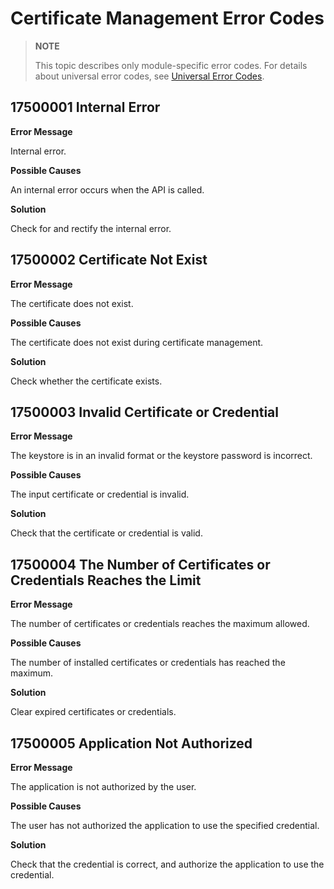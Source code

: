 # Certificate Management Error Codes

> **NOTE**
>
> This topic describes only module-specific error codes. For details about universal error codes, see [Universal Error Codes](../errorcode-universal.md).

## 17500001 Internal Error

**Error Message**

Internal error.

**Possible Causes**

An internal error occurs when the API is called.

**Solution**

Check for and rectify the internal error.

## 17500002 Certificate Not Exist

**Error Message**

The certificate does not exist.

**Possible Causes**

The certificate does not exist during certificate management.

**Solution**

Check whether the certificate exists.

## 17500003 Invalid Certificate or Credential

**Error Message**

The keystore is in an invalid format or the keystore password is incorrect.

**Possible Causes**

The input certificate or credential is invalid.

**Solution**

Check that the certificate or credential is valid.

## 17500004 The Number of Certificates or Credentials Reaches the Limit

**Error Message**

The number of certificates or credentials reaches the maximum allowed.

**Possible Causes**

The number of installed certificates or credentials has reached the maximum.

**Solution**

Clear expired certificates or credentials.

## 17500005 Application Not Authorized

**Error Message**

The application is not authorized by the user.

**Possible Causes**

The user has not authorized the application to use the specified credential.

**Solution**

Check that the credential is correct, and authorize the application to use the credential.
